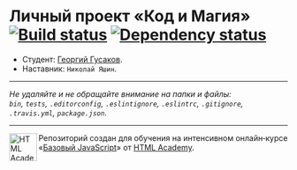 # Личный проект «Код и Магия» [![Build status][travis-image]][travis-url] [![Dependency status][dependency-image]][dependency-url]

* Студент: [Георгий Гусаков](https://up.htmlacademy.ru/javascript/7/user/106211).
* Наставник: `Николай Яшин`.

---

_Не удаляйте и не обращайте внимание на папки и файлы:_<br>
_`bin`, `tests`, `.editorconfig`, `.eslintignore`, `.eslintrc`, `.gitignore`, `.travis.yml`, `package.json`._

---

<a href="https://htmlacademy.ru/intensive/javascript"><img align="left" width="50" height="50" title="HTML Academy" src="https://up.htmlacademy.ru/static/img/intensive/javascript/logo-for-github.svg"></a>

Репозиторий создан для обучения на интенсивном онлайн‑курсе «[Базовый JavaScript](https://htmlacademy.ru/intensive/javascript)» от [HTML Academy](https://htmlacademy.ru).

[travis-image]: https://travis-ci.org/htmlacademy-javascript/106211-code-and-magick.svg?branch=master
[travis-url]: https://travis-ci.org/htmlacademy-javascript/106211-code-and-magick
[dependency-image]: https://david-dm.org/htmlacademy-javascript/106211-code-and-magick.svg?style=flat-square
[dependency-url]: https://david-dm.org/htmlacademy-javascript/106211-code-and-magick

